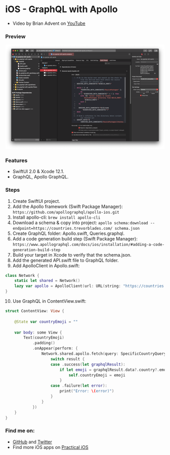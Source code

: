# iOS - GraphQL with Apollo

- Video by Brian Advent on [YouTube](https://youtu.be/YoKlTbYdFPs)

### Preview

<p align="middle">
      <img src="preview/preview.png" width="600" />
</p>

### Features

- SwiftUI 2.0 & Xcode 12.1.
- GraphQL, Apollo GraphQL.

### Steps

1. Create SwiftUI project.
2. Add the Apollo framework (Swift Package Manager): `https://github.com/apollographql/apollo-ios.git`
3. Install apollo-cli: `brew install apollo-cli`
4. Download a schema & copy into project: `apollo schema:download --endpoint=https://countries.trevorblades.com/ schema.json`
5. Create GraphQL folder: Apollo.swift, Queries.graphql.
6. Add a code generation build step (Swift Package Manager): `https://www.apollographql.com/docs/ios/installation/#adding-a-code-generation-build-step`
7. Build your target in Xcode to verify that the schema.json.
8. Add the generated API.swift file to GraphQL folder.
9. Add ApolloClient in Apollo.swift:
```swift
class Network {
    static let shared = Network()
    lazy var apollo = ApolloClient(url: URL(string: "https://countries.trevorblades.com/")!)
}
```
10. Use GraphQL in ContentView.swift:
```swift
struct ContentView: View {
    
    @State var countryEmoji = ""
    
    var body: some View {
        Text(countryEmoji)
            .padding()
            .onAppear(perform: {
                Network.shared.apollo.fetch(query: SpecificCountryQuery()) { result in
                    switch result {
                    case .success(let graphqlResult):
                        if let emoji = graphqlResult.data?.country?.emoji {
                            self.countryEmoji = emoji
                        }
                    case .failure(let error):
                        print("Error: \(error)")
                    }
                }
            })
    }
}
```

### Find me on:

- [GitHub](https://github.com/duonghominhhuy) and [Twitter](https://twitter.com/duonghominhhuy)
- Find more iOS apps on [Practical iOS](https://github.com/duonghominhhuy/practical-ios)
